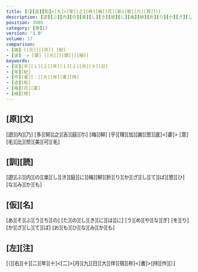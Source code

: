 ```yaml
---
title: [（][追][和]<[大]>[宰][之][時][梅][花][新][歌][六][首][）]
description: [遊][ぶ][内][の][楽][し][き][庭][に][梅][柳][折][り][か][ざ][し][て][ば][思][ひ][な][み][か][も]
position: 3905
category: [巻]17
version: '1.0'
volume: 17
comparison:
- [謝] [[元]][[京]] [射]
- [波] -> [婆] [[元]][[類]][[細]]
keywords:
- [天][平][１][２][年][１][２][月][９][日]
- [年][紀]
- [作][者][：][大][伴][書][持]
- [追][和]
- [梅][花][宴]
- [植][物]
---
```


## [原][文]

[遊][内][乃] [多][努][之][吉][庭][尓] [梅][柳] [乎][理][加][謝][思][底]<[婆]> [意][毛][比][奈][美][可][毛]

## [訓][読]

[遊][ぶ][内][の][楽][し][き][庭][に][梅][柳][折][り][か][ざ][し][て][ば][思][ひ][な][み][か][も]

## [仮][名]

[あ][そ][ぶ][う][ち][の] [た][の][し][き][に][は][に] [う][め][や][な][ぎ] [を][り][か][ざ][し][て][ば] [お][も][ひ][な][み][か][も]

## [左][注]

[（][右][十][二][年][十]<[二]>[月][九][日][大][伴][宿][祢]<[書]>[持][作][）]
